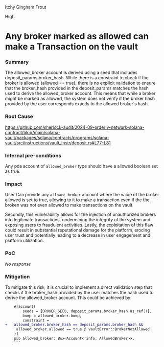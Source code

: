 Itchy Gingham Trout

High

# Any broker marked as allowed can make a Transaction on the vault

### Summary

The allowed_broker account is derived using a seed that includes deposit_params.broker_hash. While there is a constraint to check if the broker is allowed (allowed == true), there is no explicit validation to ensure that the broker_hash provided in the deposit_params matches the hash used to derive the allowed_broker account. This means that while a broker might be marked as allowed, the system does not verify if the broker hash provided by the user corresponds exactly to the allowed broker's hash.


### Root Cause

https://github.com/sherlock-audit/2024-09-orderly-network-solana-contract/blob/main/solana-vault/packages/solana/contracts/programs/solana-vault/src/instructions/vault_instr/deposit.rs#L77-L81

### Internal pre-conditions

Any pda account of `allowed_broker` type should have a allowed boolean set as true.


### Impact

User Can provide any `allowed_broker` account where the value of the broker allowed is set to true, allowing to it to make a transaction even if the the broken was not even allowed to make transactions on the vault. 

Secondly, this vulnerability allows for the injection of unauthorized brokers into legitimate transactions, undermining the integrity of the system and exposing users to fraudulent activities. Lastly, the exploitation of this flaw could result in substantial reputational damage for the platform, eroding user trust and potentially leading to a decrease in user engagement and platform utilization.

### PoC

_No response_

### Mitigation

To mitigate this risk, it is crucial to implement a direct validation step that checks if the broker_hash provided by the user matches the hash used to derive the allowed_broker account. This could be achieved by:
```diff
    #[account(
        seeds = [BROKER_SEED, deposit_params.broker_hash.as_ref()],
        bump = allowed_broker.bump,
        constraint =
+   allowed_broker.broker_hash == deposit_params.broker_hash &&
     allowed_broker.allowed == true @ VaultError::BrokerNotAllowed
    )]
    pub allowed_broker: Box<Account<'info, AllowedBroker>>,
    ```